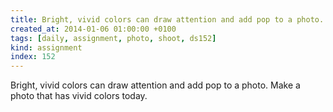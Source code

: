 ```yaml
---
title: Bright, vivid colors can draw attention and add pop to a photo. Make a photo that has vivid colors today.
created_at: 2014-01-06 01:00:00 +0100
tags: [daily, assignment, photo, shoot, ds152]
kind: assignment
index: 152
---
```


Bright, vivid colors can draw attention and add pop to a photo. Make a photo that has vivid colors today.
